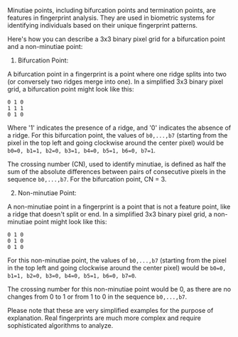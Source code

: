 Minutiae points, including bifurcation points and termination points, are features in fingerprint analysis. They are used in biometric systems for identifying individuals based on their unique fingerprint patterns. 

Here's how you can describe a 3x3 binary pixel grid for a bifurcation point and a non-minutiae point:

1. Bifurcation Point:

A bifurcation point in a fingerprint is a point where one ridge splits into two (or conversely two ridges merge into one). In a simplified 3x3 binary pixel grid, a bifurcation point might look like this:

```
0 1 0
1 1 1
0 1 0
```

Where '1' indicates the presence of a ridge, and '0' indicates the absence of a ridge. For this bifurcation point, the values of `b0,...,b7` (starting from the pixel in the top left and going clockwise around the center pixel) would be `b0=0, b1=1, b2=0, b3=1, b4=0, b5=1, b6=0, b7=1`.

The crossing number (CN), used to identify minutiae, is defined as half the sum of the absolute differences between pairs of consecutive pixels in the sequence `b0,...,b7`. For the bifurcation point, CN = 3.

2. Non-minutiae Point:

A non-minutiae point in a fingerprint is a point that is not a feature point, like a ridge that doesn't split or end. In a simplified 3x3 binary pixel grid, a non-minutiae point might look like this:

```
0 1 0
0 1 0
0 1 0
```

For this non-minutiae point, the values of `b0,...,b7` (starting from the pixel in the top left and going clockwise around the center pixel) would be `b0=0, b1=1, b2=0, b3=0, b4=0, b5=1, b6=0, b7=0`.

The crossing number for this non-minutiae point would be 0, as there are no changes from 0 to 1 or from 1 to 0 in the sequence `b0,...,b7`.

Please note that these are very simplified examples for the purpose of explanation. Real fingerprints are much more complex and require sophisticated algorithms to analyze.
